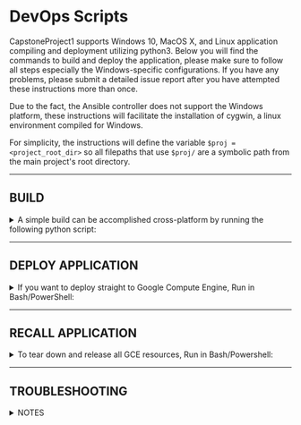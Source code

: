 # DevOps Scripts

CapstoneProject1 supports Windows 10, MacOS X, and Linux application compiling and deployment utilizing python3.  Below you will find the commands to build and deploy the application, please make sure to follow all steps especially the Windows-specific configurations.  If you have any problems, please submit a detailed issue report after you have attempted these instructions more than once.

Due to the fact, the Ansible controller does not support the Windows platform, these instructions will facilitate the installation of cygwin, a linux environment compiled for Windows.

For simplicity, the instructions will define the variable `$proj = <project_root_dir>` so all filepaths that use `$proj/` are a symbolic path from the main project's root directory.

----

## BUILD

<details>
  <summary>A simple build can be accomplished cross-platform by running the following python script:</summary>

```bash
$> python $proj/scripts/build.py
```

`--help` options will describe how to use the features in the script.

<details>
  <summary>PREREQUISTS:</summary>

1. Jupyter installed
    - Linux: jupyter must be added to the PATH so `$> command -v jupyter` works in terminal
    - Windows: PowerShell must have jupyter installed so `PS C:\> Get-Command jupyter` works
        
        <details>
            <summary>To install Jupyter into PowerShell using Anaconda</summary>

        1. Run `C:\> conda init` from Cmd.exe prompt

        2. Open PowerShell and check is whether or not a profile already exists.

            ```powershell
            PS C:\> Test-Path $profile          # Returns True or False
            ```

        3. If a profile does not exist, run the following to create one.  This will generate a file at `C:\Users\<user>\Documents\WindowsPowerShell\Microsoft.PowerShell_profile.ps1`

            ```powershell
            PS C:\> New-Item -path $profile -type file –force
            ```

        4. Anaconda installation adds a profile.ps1 file to your `C:\Users\<user>\Documents\WindowsPowerShell\` directory.  In order to enable PowerShell to use this profile, you need to add a command to also load conda's profile.ps1 into your Microsoft.PowerShell_profile.ps1 file.  To do this, Open the default profile with a Text Editor like Notepad.exe.

            ```powershell
            PS C:\> notepad.exe $HOME\Documents\WindowsPowerShell\Microsoft.PowerShell_profile.ps1
            ```

            Add the following to the default profile:

            ```powershell
            . $HOME\Documents\WindowsPowerShell\profile.ps1
            ```

            This will dot-source the conda controlled profile file into your normal environment so that it will automatically load when PowerShell is loaded.  Save and exit the editor.

        5. Tell Windows to trust your new PowerShell profile & Conda's activation script

            ```powershell
            PS C:\> Unblock-File -Path $HOME\Documents\WindowsPowerShell\Microsoft.PowerShell_profile.ps1
            PS C:\> Unblock-File -Path $HOME\Documents\WindowsPowerShell\profile.ps1
            ```

        6. To enable scripts to be run in PowerShell you will need to enable them with the following command.  Windows blocks script execution by default.  This is sometimes considered a security concern so once you are finished running scripts, you should reverse the command to an execution policy of 'Restricted'

            ```powershell
            PS C:\> Set-ExecutionPolicy -Scope CurrentUser -ExecutionPolicy RemoteSigned
            ```

        7. To reload your new modified profile without restarting PowerShell:

            ```powershell
            PS C:\> & $PROFILE
            ```

        8. Now, you should see '(base)' in front of your command prompt which indicates you are in the base conda environment.  Additionally to verify that jupyter is available, run the following command:

            ```powershell
            (base) PS C:\> Get-Command jupyter
            (base) PS C:\> python --version
            ```
        </details>

</details>

</details>



----

## DEPLOY APPLICATION

<details>
  <summary>If you want to deploy straight to Google Compute Engine, Run in Bash/PowerShell:</summary>

```bash
$> python $proj/scripts/deploy_vm.py
```
```powershell
PS C:\> python $proj/scripts/deploy_vm.py
```

`--help` option will describe how to use the script.


<details>
  <summary>PREREQUISTS:</summary>

- <details>
  <summary>MacOSX or Linux</summary>

    1. Ansible & Jupyter installed on $PATH
    2. Configure `$proj/scripts/ansible/gce_vars/auth` parameters using a service account *.json
    3. Configure `$proj/scripts/ansible/group_vars/all` paremeters with ssh account key to service account.
    4. Set Administrator password in the file `$proj/scripts/ansible/roles/configure/vars/secrets.yml`
    5. `$proj/scripts/build.py` available
  </details>

- <details>
  <summary>Windows</summary>

    1. Conda environment enabled therefore Jupyter available on $env:Path
    2. Configure `$proj/scripts/ansible/gce_vars/auth` parameters using a service account *.json
    3. Configure `$proj/scripts/ansible/group_vars/all` paremeters with ssh account key to service account.
    4. Set Administrator password in the file `$proj/scripts/ansible/roles/configure/vars/secrets.yml`
    5. `$proj/scripts/build.py` available
    6. Make sure you have attempted a build with the above instructions to ensure your PowerShell environment is ready.
    7. Run the following command to tell Windows to trust the internal script without prompt.  This is required to allow the deployment script to run uninterrupted by idle mode.  Sleep functionalty will be re-enabled by the end of the deployment script.

        ```powershell
        PS C:\> Unblock-File -Path $proj/scripts/SuspendPowerPlan.ps1
        ```

    8. Install ansible in a cygwin environment

        <details>
           <summary>TO INSTALL Ansible on Windows Cygwin Environment</summary>

        1. Download [Cygwin](https://www.cygwin.com/).
        2. Move the downloaded setup file to `C:\cygwin64\cyg-get\`
        3. Run the Cygwin installation file.
        4. When asked which download source you’d like to use, select “Install from Internet”.
        5. When asked for installation location, set it to, `C:\cygwin64`. **This is required for the cygwin_configure.py and deploy_vm.py scripts to find Cygwin.**
        6. When asked where to install Cygwin packages, set it to `C:\cygwin64\cyg-get\`.
        7. Select the method which suits your internet connection type. e.g If you’re not connecting from behind a proxy, select the “Direct Connection” option.
        8. Select a mirror to download your packages from. Any option in the list will do, I choose an USA host usually *.edu.
        9. You’ll then be provided with a list of packages which you can download. Don’t select anything, just click “Next”. Doing so will result in the default applications being installed.
        10. When asking if you want to install dependencies, leave everything as their defaults and click “Next”. This will install everything you need to get Cygwin up and running.
        11. Once installation has completed, double-click the "Cygwin64 Terminal" shortcut from the desktop (MUST DO ON FIRST EXECUTION for proper configuration).  You won't need it for the rest of these instructions after the initial open.
        12. Close the cygwin terminal and open PowerShell to run the cygwin_configure.py configuration script

            ```powershell
            PS C:\> python <project_dir>\scripts\cygwin_configure.py
            ```

        13. Upon completion with no errors, you can now use Ansible through Cygwin.
        
        &nbsp;
        **Note: You may access Cygwin inside of PowerShell with the following:**
        
        ```powershell
        PS C:\> C:\cygwin64\bin\bash.exe --init-file <(echo 'source $HOME/.bash_profile')
        ```

        **Or send a single command to bash from PowerShell:**

        ```powershell
        PS C:\> C:\cygwin64\bin\bash.exe -c 'source $HOME/.bash_profile && <command>'
        ```

        **Special Thanks** to [OZNETNERD](http://www.oznetnerd.com/installing-ansible-windows/) for the foundation of these instructions to install Cygwin 2.877 & Ansible on Microsoft Windows.
        </details>

  </details>

</details>

</details>

----

## RECALL APPLICATION
<details>
  <summary>To tear down and release all GCE resources, Run in Bash/Powershell:</summary>

```bash
$> python $proj/scripts/deploy_vm.py --destroy
```
```powershell
PS C:\> python $proj/scripts/deploy_vm.py --destroy
```

This will release all resources except the persistent disk allocation.  Once all resources are released, Google Cloud billing will cease. 
</details>

----

## TROUBLESHOOTING
<details>
  <summary>NOTES</summary>

2. Check your $env:Path variable in PowerShell, it should have:
3. Check your $PATH variable in cygwin, it should have:

    `PATH="/usr/local/bin:/usr/bin:/bin:/usr/sbin:/sbin:"` & A bunch of Windows C:\ directories

</details>

